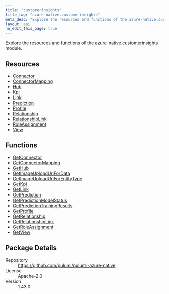```yaml
---
title: "customerinsights"
title_tag: "azure-native.customerinsights"
meta_desc: "Explore the resources and functions of the azure-native.customerinsights module."
layout: api
no_edit_this_page: true
---
```


<!-- WARNING: this file was generated by Pulumi Docs Generator. -->
<!-- Do not edit by hand unless you're certain you know what you are doing! -->

Explore the resources and functions of the azure-native.customerinsights module.

<h2 id="resources">Resources</h2>
<ul class="api">
    <li><a href="connector" title="Connector"><span class="api-symbol api-symbol--resource"></span>Connector</a></li>
    <li><a href="connectormapping" title="ConnectorMapping"><span class="api-symbol api-symbol--resource"></span>ConnectorMapping</a></li>
    <li><a href="hub" title="Hub"><span class="api-symbol api-symbol--resource"></span>Hub</a></li>
    <li><a href="kpi" title="Kpi"><span class="api-symbol api-symbol--resource"></span>Kpi</a></li>
    <li><a href="link" title="Link"><span class="api-symbol api-symbol--resource"></span>Link</a></li>
    <li><a href="prediction" title="Prediction"><span class="api-symbol api-symbol--resource"></span>Prediction</a></li>
    <li><a href="profile" title="Profile"><span class="api-symbol api-symbol--resource"></span>Profile</a></li>
    <li><a href="relationship" title="Relationship"><span class="api-symbol api-symbol--resource"></span>Relationship</a></li>
    <li><a href="relationshiplink" title="RelationshipLink"><span class="api-symbol api-symbol--resource"></span>RelationshipLink</a></li>
    <li><a href="roleassignment" title="RoleAssignment"><span class="api-symbol api-symbol--resource"></span>RoleAssignment</a></li>
    <li><a href="view" title="View"><span class="api-symbol api-symbol--resource"></span>View</a></li>
</ul>

<h2 id="functions">Functions</h2>
<ul class="api">
    <li><a href="getconnector" title="GetConnector"><span class="api-symbol api-symbol--function"></span>GetConnector</a></li>
    <li><a href="getconnectormapping" title="GetConnectorMapping"><span class="api-symbol api-symbol--function"></span>GetConnectorMapping</a></li>
    <li><a href="gethub" title="GetHub"><span class="api-symbol api-symbol--function"></span>GetHub</a></li>
    <li><a href="getimageuploadurlfordata" title="GetImageUploadUrlForData"><span class="api-symbol api-symbol--function"></span>GetImageUploadUrlForData</a></li>
    <li><a href="getimageuploadurlforentitytype" title="GetImageUploadUrlForEntityType"><span class="api-symbol api-symbol--function"></span>GetImageUploadUrlForEntityType</a></li>
    <li><a href="getkpi" title="GetKpi"><span class="api-symbol api-symbol--function"></span>GetKpi</a></li>
    <li><a href="getlink" title="GetLink"><span class="api-symbol api-symbol--function"></span>GetLink</a></li>
    <li><a href="getprediction" title="GetPrediction"><span class="api-symbol api-symbol--function"></span>GetPrediction</a></li>
    <li><a href="getpredictionmodelstatus" title="GetPredictionModelStatus"><span class="api-symbol api-symbol--function"></span>GetPredictionModelStatus</a></li>
    <li><a href="getpredictiontrainingresults" title="GetPredictionTrainingResults"><span class="api-symbol api-symbol--function"></span>GetPredictionTrainingResults</a></li>
    <li><a href="getprofile" title="GetProfile"><span class="api-symbol api-symbol--function"></span>GetProfile</a></li>
    <li><a href="getrelationship" title="GetRelationship"><span class="api-symbol api-symbol--function"></span>GetRelationship</a></li>
    <li><a href="getrelationshiplink" title="GetRelationshipLink"><span class="api-symbol api-symbol--function"></span>GetRelationshipLink</a></li>
    <li><a href="getroleassignment" title="GetRoleAssignment"><span class="api-symbol api-symbol--function"></span>GetRoleAssignment</a></li>
    <li><a href="getview" title="GetView"><span class="api-symbol api-symbol--function"></span>GetView</a></li>
</ul>

<h2 id="package-details">Package Details</h2>
<dl class="package-details">
	<dt>Repository</dt>
	<dd><a href="https://github.com/pulumi/pulumi-azure-native">https://github.com/pulumi/pulumi-azure-native</a></dd>
	<dt>License</dt>
	<dd>Apache-2.0</dd>
	<dt>Version</dt>
	<dd>1.43.0</dd>
</dl>

